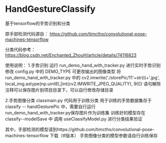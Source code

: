 # HandGestureClassify
基于tensorflow的手势识别和分类

原手部检测代码源自： https://github.com/timctho/convolutional-pose-machines-tensorflow 

分类代码参考： https://blog.csdn.net/Enchanted_ZhouH/article/details/74116823


使用说明： 
1.手势识别 运行 run_demo_hand_with_tracker.py 进行实时手势识别 
修改 config.py 中的 DEMO_TYPE 可更改输出的图像类型 
将 run_demo_hand_with_tracker.py 中的 cv2.imwrite('./storePic/11'+str(i)+'.jpg', local_img.astype(np.uint8),[int(cv2.IMWRITE_JPEG_QUALITY), 90]) 语句解除注释可以保存图片到项目目录下，可以自行修改存储目录

2.手势图像分类 
classmain.py 代码用于训练分类 
用于训练的手势数据集存于 classify -- handGesturePic 中，需要自行运行run_demo_hand_with_tracker.py保存图片作为训练集
训练好的模型存在 classify--modelSave 中 
调用 useClassifyModel.py 进行分类结果验证

其中，手部检测的模型请到https://github.com/timctho/convolutional-pose-machines-tensorflow 下载（tf版本）
手势图像分类的模型参数请自行训练保存
